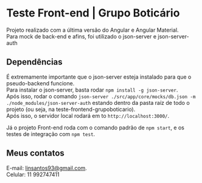 # Teste Front-end | Grupo Boticário

Projeto realizado com a última versão do Angular e Angular Material.   
Para mock de back-end e afins, foi utilizado o json-server e json-server-auth

## Dependências

É extremamente importante que o json-server esteja instalado para que o pseudo-backend funcione.   
Para instalar o json-server, basta rodar  `npm install -g json-server`.   
Após isso, rodar o comando `json-server ./src/app/core/mocks/db.json -m ./node_modules/json-server-auth` estando dentro da pasta raíz de todo o projeto (ou seja, na teste-frontend-grupoboticario).   
Após isso, o servidor local rodará em to `http://localhost:3000/`.   
    
Já o projeto Front-end roda com o comando padrão de `npm start`, e os testes de integração com `npm test`.    

## Meus contatos

E-mail: linsantos93@gmail.com.   
Celular: 11 992747411

